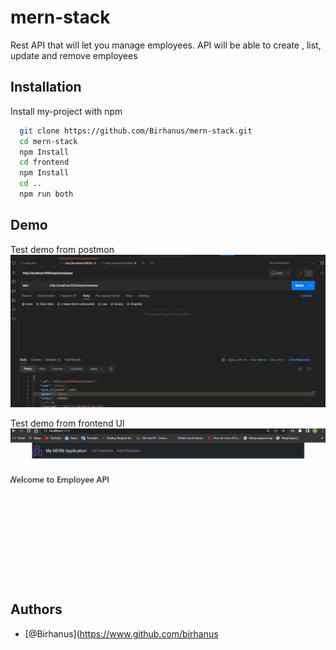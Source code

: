 
# mern-stack 

Rest API that will let you manage employees. API will be able to
create , list, update and remove employees

## Installation

Install my-project with npm

```bash
  git clone https://github.com/Birhanus/mern-stack.git
  cd mern-stack
  npm Install
  cd frontend
  npm Install
  cd ..
  npm run both
```
    
## Demo

Test demo from postmon
![ Demo](demo/employees.gif)

Test demo from frontend UI
![ Demo](demo/frontend.gif)


## Authors

- [@Birhanus](https://www.github.com/birhanus

